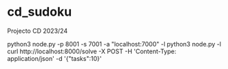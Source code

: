 # cd_sudoku
Projecto CD 2023/24

python3 node.py -p 8001 -s 7001 -a "localhost:7000" -l
python3 node.py -l
curl http://localhost:8000/solve -X POST -H 'Content-Type: application/json' -d '{"tasks":10}'